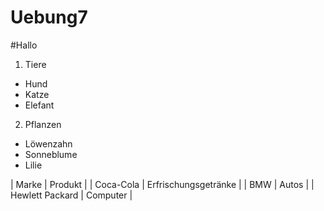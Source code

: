 Uebung7
=======
#Hallo
1. Tiere
 * Hund
 * Katze
 * Elefant
2. Pflanzen
 * Löwenzahn
 * Sonneblume
 * Lilie

| Marke | Produkt |
| Coca-Cola | Erfrischungsgetränke |
| BMW | Autos |
| Hewlett Packard | Computer |
